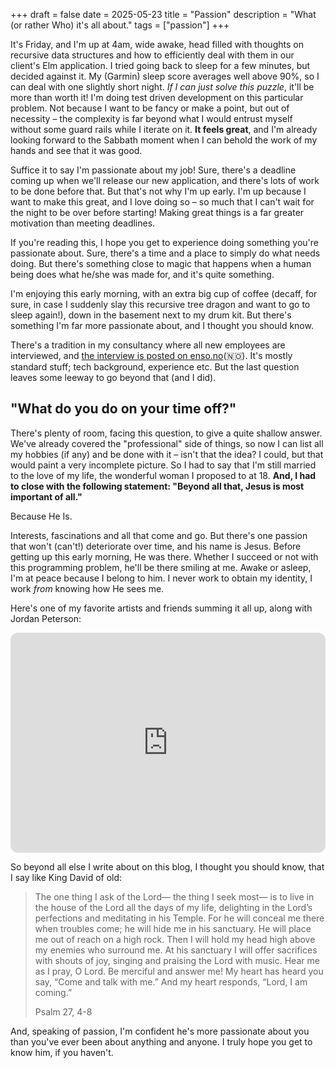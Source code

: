 +++
draft = false
date = 2025-05-23
title = "Passion"
description = "What (or rather Who) it's all about."
tags = ["passion"]
+++

It's Friday, and I'm up at 4am, wide awake, head filled with thoughts on recursive data structures and how to efficiently deal with them in our client's Elm application. I tried going back to sleep for a few minutes, but decided against it. My (Garmin) sleep score averages well above 90%, so I can deal with one slightly short night. _If I can just solve this puzzle_, it'll be more than worth it! I'm doing test driven development on this particular problem. Not because I want to be fancy or make a point, but out of necessity – the complexity is far beyond what I would entrust myself without some guard rails while I iterate on it. **It feels great**, and I'm already looking forward to the Sabbath moment when I can behold the work of my hands and see that it was good.

Suffice it to say I'm passionate about my job! Sure, there's a deadline coming up when we'll release our new application, and there's lots of work to be done before that. But that's not why I'm up early. I'm up because I want to make this great, and I love doing so – so much that I can't wait for the night to be over before starting! Making great things is a far greater motivation than meeting deadlines.

If you're reading this, I hope you get to experience doing something you're passionate about. Sure, there's a time and a place to simply do what needs doing. But there's something close to magic that happens when a human being does what he/she was made for, and it's quite something.

I'm enjoying this early morning, with an extra big cup of coffee (decaff, for sure, in case I suddenly slay this recursive tree dragon and want to go to sleep again!), down in the basement next to my drum kit. But there's something I'm far more passionate about, and I thought you should know.

There's a tradition in my consultancy where all new employees are interviewed, and [the interview is posted on enso.no](https://www.enso.no/feeden/velkommen-christian)(🇳🇴). It's mostly standard stuff; tech background, experience etc. But the last question leaves some leeway to go beyond that (and I did).

## "What do you do on your time off?"

There's plenty of room, facing this question, to give a quite shallow answer. We've already covered the "professional" side of things, so now I can list all my hobbies (if any) and be done with it – isn't that the idea? I could, but that would paint a very incomplete picture. So I had to say that I'm still married to the love of my life, the wonderful woman I proposed to at 18. **And, I had to close with the following statement: "Beyond all that, Jesus is most important of all."**

Because He Is.

Interests, fascinations and all that come and go. But there's one passion that won't (can't!) deteriorate over time, and his name is Jesus. Before getting up this early morning, He was there. Whether I succeed or not with this programming problem, he'll be there smiling at me. Awake or asleep, I'm at peace because I belong to him. I never work to obtain my identity, I work _from_ knowing how He sees me.

Here's one of my favorite artists and friends summing it all up, along with Jordan Peterson:

<iframe style="border-radius:12px" src="https://open.spotify.com/embed/track/7I3gzsNzG1QSIulABo5VwQ?utm_source=generator" width="100%" height="352" frameBorder="0" allowfullscreen="" allow="autoplay; clipboard-write; encrypted-media; fullscreen; picture-in-picture" loading="lazy"></iframe>

So beyond all else I write about on this blog, I thought you should know, that I say like King David of old:

> The one thing I ask of the Lord—
> the thing I seek most—
> is to live in the house of the Lord all the days of my life,
> delighting in the Lord’s perfections
> and meditating in his Temple.
> For he will conceal me there when troubles come;
> he will hide me in his sanctuary.
> He will place me out of reach on a high rock.
> Then I will hold my head high
> above my enemies who surround me.
> At his sanctuary I will offer sacrifices with shouts of joy,
> singing and praising the Lord with music.
> Hear me as I pray, O Lord.
> Be merciful and answer me!
> My heart has heard you say, “Come and talk with me.”
> And my heart responds, “Lord, I am coming.”
>
> Psalm 27, 4-8

And, speaking of passion, I'm confident he's more passionate about you than you've ever been about anything and anyone. I truly hope you get to know him, if you haven't.
